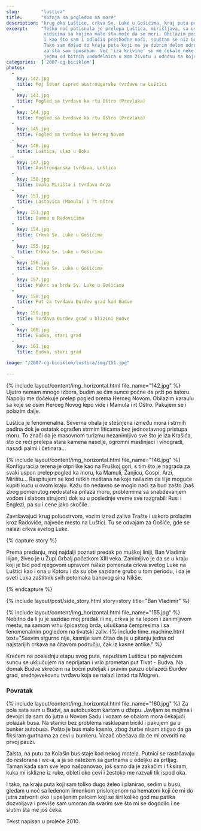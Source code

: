 ```yaml
---
slug:        "lustica"
title:       "Vožnja sa pogledom na more"
description: "krug oko Luštice, crkva Sv. Luke u Gošićima, kraj puta preko Grblja do Budve"
excerpt:     "Teško noć potisnula je prelepa Luštica, mirišljava, sa usponima i spustovima koji su taman po meri, i sa 
              vidicima sa kojima malo šta može da se meri. Obilazim poslednji bitan lokalitet koji sam imao u planu, 
              i kao što sam i odlučio prethodne noći, spuštam se niz Grbalj do Budve i kupujem autobusku kartu. 
              Tako sam došao do kraja puta koji me je dobrim delom odredio i obeležio - video sam šta i koliko mogu i
              za šta sam sposoban. Već 'iza krivine' su me čekale neke druge prekretnice i lomovi, i to sve zajedno čini 
              jednu od bitnih vododelnica u mom životu u odnosu na koju delim vreme na 'pre' i 'posle'."
categories:  ['2007-cg-biciklom']
photos:
  -
    key: 142.jpg
    title: Moj šator ispred austrougarske tvrđave na Luštici
  -
    key: 143.jpg
    title: Pogled sa tvrđave ka rtu Oštro (Prevlaka)
  -
    key: 144.jpg
    title: Pogled sa tvrđave ka rtu Oštro (Prevlaka)
  -
    key: 145.jpg
    title: Pogled sa tvrđave ka Herceg Novom
  -
    key: 146.jpg
    title: Luštica, ulaz u Boku
  -
    key: 147.jpg
    title: Austrougarska tvrđava, Luštica
  -
    key: 150.jpg
    title: Uvala Mirišta i tvrđava Arza
  -
    key: 151.jpg
    title: Lastavica (Mamula) i rt Oštro
  -
    key: 153.jpg
    title: Gumno u Radovićima
  -
    key: 154.jpg
    title: Crkva Sv. Luke u Gošićima
  -
    key: 155.jpg
    title: Crkva Sv. Luke u Gošićima
  -
    key: 156.jpg
    title: Crkva Sv. Luke u Gošićima
  -
    key: 157.jpg
    title: Kakrc sa brda Sv. Luke u Gošićima
  -
    key: 158.jpg
    title: Put za tvrđavu Đurđev grad kod Budve
  -
    key: 159.jpg
    title: Tvrđava Đurđev grad u blizini Budve
  -
    key: 160.jpg
    title: Budva, stari grad
  -
    key: 161.jpg
    title: Budva, stari grad

image: "/2007-cg-biciklom/lustica/img/151.jpg"
  
---
```


{% include layout/content/img_horizontal.html file_name="142.jpg" %}
Ujutro nemam mnogo izbora, budim se čim sunce počne da prži po šatoru. Napolju me dočekuje prelep pogled prema Herceg 
Novom. Obilazim karaulu sa koje se osim Herceg Novog lepo vide i Mamula i rt Oštro. Pakujem se i polazim dalje.

Luštica je fenomenalna. Severna obala je stešnjena između mora i strmih padina dok je ostatak ograđen strmim liticama 
bez jednostavnog pristupa moru. To znači da je masovnom turizmu nezanimljivo sve što je iza Krašića, što će reći 
prelepa stara kamena naselje, ogromni maslinjaci i vinogradi, nasadi palmi i četinara...

{% include layout/content/img_horizontal.html file_name="146.jpg" %}
Konfiguracija terena je otprilike kao na Fruškoj gori, s tim što je nagrada za svaki uspon prelep pogled ka moru, ka 
Mamuli, Žanjicu, Gospi, Arzi, Mirištu... Raspitujem se kod retkih meštana na koje nailazim da li je moguće kupiti kuću 
u ovom kraju. Kažu do nedavno se moglo naći za bud zašto (baš zbog pomenutog nedostatka prilaza moru, problemima sa 
snabdevanjem vodom i slabom strujom) dok su u poslednje vreme sve razgrabili Rusi i Englezi, pa su i cene jako skočile.

Završavajući krug poluostrvom, vozim iznad zaliva Trašte i uskoro prolazim kroz Radoviće, najveće mesto na Luštici. Tu 
se odvajam za Gošiće, gde se nalazi crkva svetog Luke.
 
{% capture story %}
<p>Prema predanju, moj najdalji poznati predak po muškoj liniji, Ban Vladimir Ilijan, živeo je u Župi Grbalj početkom XIII 
veka. Zanimljivo je da se u kraju koji je bio pod njegovom upravom nalazi pomenuta crkva svetog Luke na Luštici kao i 
ona u Kotoru i da su obe sazidane grubo u tom periodu, i da je sveti Luka zaštitnik svih potomaka banovog sina Nikše.</p>
{% endcapture %}

{% include layout/post/side_story.html story=story title="Ban Vladimir" %}

{% include layout/content/img_horizontal.html file_name="155.jpg" %}
Nebitno da li ju je sazidao moj predak ili ne, crkva je na lepom i zanimljivom mestu, na samom vrhu špicastog brda, 
ušuškana čempresima i sa fenomenalnim pogledom na tivatski zaliv.
{% include time_machine.html text="Sasvim sigurno nije, kasnije sam čitao da je u pitanju jedna od najstarijih crkava na čitavom području, čak iz kasne antike." %}

Krećem na poslednju etapu svog puta, napuštam Lušticu i po najvećem suncu se uključujem na neprijatan i vrlo prometan 
put Tivat - Budva. Na domak Budve skrećem na bočni puteljak i pravim pauzu obilazeći Đurđev grad, srednjevekovnu 
tvrđavu koja se nalazi iznad rta Mogren.
 
### Povratak

{% include layout/content/img_horizontal.html file_name="160.jpg" %}
Za pola sata sam u Budvi, sa autobuskom kartom u džepu. Javljam se mojima i devojci da sam do jutra u Novom Sadu i 
vozam se obalom mora čekajući polazak busa. Na stanici bez problema rasklapam bicikl i pakujem ga u bunker autobusa. 
Pošto je bus malo kasnio, zbog žurbe nisam stigao da ga fiksiram gurtnama za cevi u bunkeru. Vozač obećava da će mi 
otvoriti na prvoj pauzi.

Zaista, na putu za Kolašin bus staje kod nekog motela. Putnici se rastrčavaju do restorana i wc-a, a ja se natežem sa 
gurtnama u odeljku za prtljag. Taman kada sam sve lepo našpanovao, još samo da je zakačim i fiksiram, kuka mi isklizne 
iz ruke, obleti oko cevi i žestoko me razvali tik ispod oka.

I tako, na kraju puta koji sam toliko dugo želeo i planirao, sedim u busu, gledam u noć sa ledenom limenkom 
prislonjenom na hematom koji će mi do jutra zatvoriti oko i upaljenim palcem koji se širi koliko god mu patika 
dozvoljava i previše sam umoran da svarim sve što mi se dogodilo i ne slutim šta me još čeka. 

<span class="caption text-muted pull-right">Tekst napisan u proleće 2010.</span>